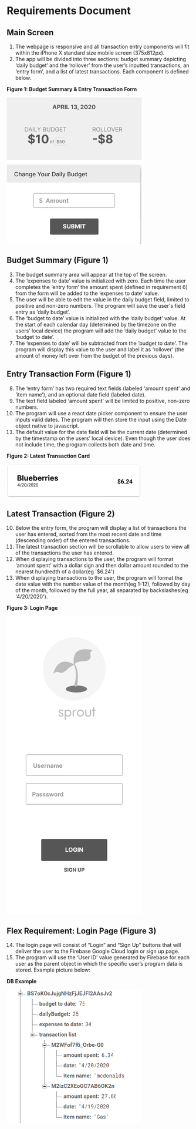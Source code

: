 # Requirements Document

## Main Screen
1. The webpage is responsive and all transaction entry components will fit within the iPhone X standard size mobile screen (375x812px).
2. The app will be divided into three sections: budget summary depicting ‘daily budget’ and the ‘rollover’  from the user’s inputted transactions, an ‘entry form’, and a list of latest transactions. Each component is defined below.

**Figure 1: Budget Summary & Entry Transaction Form**

![](../designImages/MAIN_4.png)

## Budget Summary (Figure 1)
3. The budget summary area will appear at the top of the screen.
4. The ‘expenses to date’ value is initialized with zero.  Each time the user completes the  ‘entry form’ the amount spent (defined in requirement 6) from the form will be added to the ‘expenses to date’ value. 
5. The user will be able to edit the value in the daily budget field, limited to positive and non-zero numbers. The program will save the user's field entry as ‘daily budget’.
6. The ‘budget to date’ value is initialized with the ‘daily budget’ value. At the start of each calendar day (determined by the timezone on the users’ local device) the program will add the ‘daily budget’ value to the ‘budget to date’.
7. The ‘expenses to date’ will be subtracted from the ‘budget to date’. The program will display this value to the user and label it as ‘rollover’ (the amount of money left over from the budget of the previous days). 

## Entry Transaction Form (Figure 1)
8. The ‘entry form’ has two required text fields (labeled ‘amount spent’ and ‘item name’), and an optional date field (labeled date). 
9. The text field labeled ‘amount spent’ will be limited to positive, non-zero numbers.
10. The program will use a react date picker component to ensure the user inputs valid dates. The program will then store the input using the Date object native to javascript. 
11. The default value for the date field will be the current date (determined by the timestamp on the users’ local device). Even though the user does not include time, the program collects both date and time. 

**Figure 2: Latest Transaction Card**

![](../designImages/TRANSACTION_CARD.png)

## Latest Transaction (Figure 2)
10. Below the entry form, the program will display a list of transactions the user has entered, sorted from the most recent date and time (descending order) of the entered transactions. 
11. The latest transaction section will be scrollable to allow users to view all of the transactions the user has entered.
12. When displaying transactions to the user, the program will format ‘amount spent’ with a dollar sign and then dollar amount rounded to the nearest hundredth of a dollar(eg '$6.24')
13. When displaying transactions to the user, the program will format the date value with the number value of the month(eg 1-12), followed by day of the month, followed by the full year, all separated by backslashes(eg '4/20/2020').

**Figure 3: Login Page**

![](../designImages/LOGIN.png)

## Flex Requirement: Login Page (Figure 3)
14. The login page will consist of “Login” and “Sign Up” buttons that will deliver the user to the Firebase Google Cloud login or sign up page.
15. The program will use the ‘User ID’ value generated by Firebase for each user as the parent object in which the specific user’s program data is stored. Example picture below:

**DB Example**

![](../designImages/Example_DB.png)


